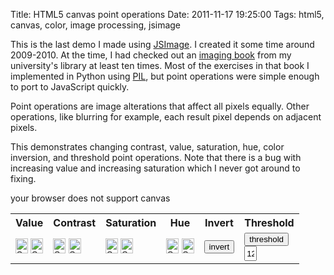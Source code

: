 Title: HTML5 canvas point operations
Date: 2011-11-17 19:25:00
Tags: html5, canvas, color, image processing, jsimage

This is the last demo I made using [JSImage](https://github.com/mwcz/jsimage).  I created it some time around 2009-2010.  At the time, I had checked out an [imaging book](http://www.amazon.com/Digital-Image-Processing-Algorithmic-Introduction/dp/1846283795) from my university's library at least ten times.  Most of the exercises in that book I implemented in Python using [PIL](http://www.pythonware.com/products/pil/), but point operations were simple enough to port to JavaScript quickly.

Point operations are image alterations that affect all pixels equally.  Other operations, like blurring for example, each result pixel depends on adjacent pixels.

This demonstrates changing contrast, value, saturation, hue, color inversion, and threshold point operations.  Note that there is a bug with increasing value and increasing saturation which I never got around to fixing.

<script type="text/javascript" src="/js/005/jquery.min.js"></script> 
<script type="text/javascript" src="/js/005/jsimage.js"></script> 
<script type="text/javascript" src="/js/005/colorspace.js"></script> 

<script type="text/javascript"> 
           
    var IJS_PointOps; // make IJS_PointOps public so I can play with it in firebug more easily
    $(document).ready( function() {

        IJS_PointOps = new JSImage( "IJS_PointOps", "/static/images/005/bee.jpg" );
    });

</script> 


<canvas id="IJS_PointOps">your browser does not support canvas</canvas> 

<style type="text/css">
#canvas-point-ops-tools-table input {
    width: 20px;
    height: 24px;
}
</style>
 
<table cellpadding="4" cellspacing="0" id="canvas-point-ops-tools-table"> 
<tr> 
    <th>Value</th> 
    <th>Contrast</th> 
    <th>Saturation</th> 
    <th>Hue</th> 
    <th>Invert</th> 
    <th>Threshold</th> 
</tr> 

<tr> 
    <td> 
        <!-- using onmousedown instead of onclick because it improves perceived performance.
             definitely an accessibility problem, though --> 
        <input type="image" src="/static/images/005/arrow_up.png" onmousedown="IJS_PointOps.value( IJS_PointOps.canvas, 10 )" /> 
        <input type="image" src="/static/images/005/arrow_down.png" onmousedown="IJS_PointOps.value( IJS_PointOps.canvas, -10 )" /> 
    </td> 
    <td> 
        <input type="image" src="/static/images/005/arrow_up.png" onmousedown="IJS_PointOps.contrast( IJS_PointOps.canvas, 1.1)" /> 
        <input type="image" src="/static/images/005/arrow_down.png" onmousedown="IJS_PointOps.contrast( IJS_PointOps.canvas, 0.9)" /> 
    </td> 
    <td> 
        <input type="image" src="/static/images/005/arrow_up.png" onmousedown="IJS_PointOps.saturation( IJS_PointOps.canvas, 25 )" /> 
        <input type="image" src="/static/images/005/arrow_down.png" onmousedown="IJS_PointOps.saturation( IJS_PointOps.canvas, -25 )" /> 
    </td> 
    <td> 
        <input type="image" src="/static/images/005/arrow_up.png" onmousedown="IJS_PointOps.hue( IJS_PointOps.canvas, 20)" /> 
        <input type="image" src="/static/images/005/arrow_down.png" onmousedown="IJS_PointOps.hue( IJS_PointOps.canvas, -20)" /> 
    </td> 
    <td> 
        <button type="button" onmousedown="IJS_PointOps.invert()">invert</button> 
    </td> 
    <td> 
        <button type="button" onmousedown="IJS_PointOps.threshold( IJS_PointOps.canvas, document.getElementById('t').value )">threshold</button> 
        <br /> 
        <input type="text" value="127" maxlength="3" size="3" id="t" /> 
    </td> 
</tr> 

</table> 
